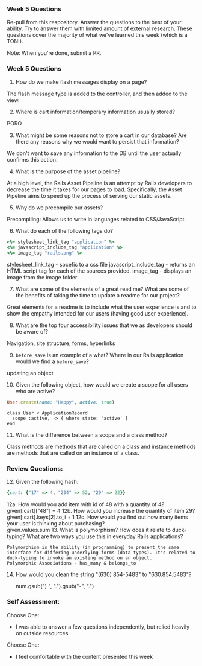 ### Week 5 Questions

Re-pull from this respository. Answer the questions to the best of your ability. Try to answer them with limited amount of external research. These questions cover the majority of what we've learned this week (which is a TON!).

Note: When you're done, submit a PR.

### Week 5 Questions
1. How do we make flash messages display on a page?

  The flash message type is added to the controller, and then added to the view.

2. Where is cart information/temporary information usually stored?

  PORO

3. What might be some reasons not to store a cart in our database? Are there any reasons why we would want to persist that information?

  We don't want to save any information to the DB until the user actually confirms this action.

4. What is the purpose of the asset pipeline?

  At a high level, the Rails Asset Pipeline is an attempt by Rails developers to decrease the time it takes for our pages to load. Specifically, the Asset Pipeline aims to speed up the process of serving our static assets.

5. Why do we precompile our assets?

  Precompiling: Allows us to write in languages related to CSS/JavaScript.

6. What do each of the following tags do?

```ruby
<%= stylesheet_link_tag "application" %>
<%= javascript_include_tag "application" %>
<%= image_tag "rails.png" %>
```

  stylesheet_link_tag - spcefic to a css file
  javascript_include_tag - returns an HTML script tag for each of the sources provided.
  image_tag - displays an image from the image folder

7. What are some of the elements of a great read me? What are some of the benefits of taking the time to update a readme for our project?

  Great elements for a readme is to include what the user experience is and to show the empathy intended for our users (having good user experience).

8. What are the top four accessibility issues that we as developers should be aware of?

  Navigation, site structure, forms, hyperlinks

9. `before_save` is an example of a what? Where in our Rails application would we find a `before_save`?

  updating an object

10. Given the following object, how would we create a scope for all users who are active?

```ruby
User.create(name: "Happy", active: true)
```

```
class User < ApplicationRecord
  scope :active, -> { where state: 'active' }
end
```

11. What is the difference between a scope and a class method?

  Class methods are methods that are called on a class and instance methods are methods that are called on an instance of a class.

### Review Questions:  
12. Given the following hash:  

```ruby
{cart: {"17" => 4, "204" => 52, "29" => 22}}
```

  12a. How would you add item with id of 48 with a quantity of 4?  
        given[:cart]["48"] = 4
  12b. How would you increase the quantity of item 29?  
        given[:cart].keys[2].to_i + 1
  12c. How would you find out how many items your user is thinking about purchasing?   
        given.values.sum
13. What is polymorphism? How does it relate to duck-typing? What are two ways you use this in everyday Rails applications?

    Polymorphism is the ability (in programming) to present the same interface for differing underlying forms (data types). It's related to duck-typing to invoke an existing method on an object.
    Polymorphic Associations - has_many & belongs_to

14. How would you clean the string "(630) 854-5483" to "630.854.5483"?  

    num.gsub(") ", ".").gsub("-", ".")


### Self Assessment:
Choose One:

* I was able to answer a few questions independently, but relied heavily on outside resources

Choose One:

* I feel comfortable with the content presented this week
